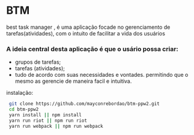 # BTM
best task manager , é uma aplicação focade no gerenciamento de tarefas(atividades), com o intuito de facilitar a vida dos usuários
### A ideia central desta aplicação é que o usário possa criar:  
  - grupos de tarefas;
  - tarefas (atividades);
  - tudo de acordo com suas necessidades e vontades.
permitindo que o mesmo as gerencie de maneira facil e intuitiva.

instalação:
```bash
 git clone https://github.com/mayconrebordao/btm-ppw2.git
 cd btm-ppw2
 yarn install || npm install 
 yarn run riot || npm run riot
 yarn run webpack || npm run webpack
```
